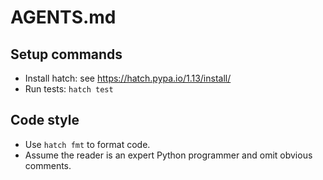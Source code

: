 # AGENTS.md

## Setup commands
- Install hatch: see https://hatch.pypa.io/1.13/install/
- Run tests: `hatch test`

## Code style
- Use `hatch fmt` to format code.
- Assume the reader is an expert Python programmer and omit obvious comments.
